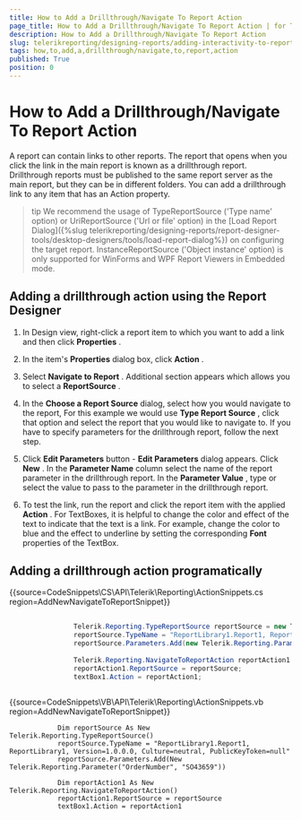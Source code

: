 ```yaml
---
title: How to Add a Drillthrough/Navigate To Report Action
page_title: How to Add a Drillthrough/Navigate To Report Action | for Telerik Reporting Documentation
description: How to Add a Drillthrough/Navigate To Report Action
slug: telerikreporting/designing-reports/adding-interactivity-to-reports/actions/how-to/how-to-add-a-drillthrough-navigate-to-report-action
tags: how,to,add,a,drillthrough/navigate,to,report,action
published: True
position: 0
---
```


# How to Add a Drillthrough/Navigate To Report Action



A report can contain links to other reports. The report that opens when you click the link in the main report         is known as a drillthrough report. Drillthrough reports must be published to the same report server as the main         report, but they can be in different folders. You can add a drillthrough link to any item that has an Action property.       

>tip We recommend the usage of TypeReportSource ('Type name' option) or UriReportSource ('Url or file' option)           in the [Load Report Dialog]({%slug telerikreporting/designing-reports/report-designer-tools/desktop-designers/tools/load-report-dialog%}) on configuring the target report.           InstanceReportSource ('Object instance' option) is only supported for WinForms and WPF Report Viewers in Embedded mode.         


## Adding a drillthrough action using the Report Designer

1. In Design view, right-click a report item to which you want to add a link and then click __Properties__ .             

1. In the item's __Properties__  dialog box, click __Action__ .             

1. Select __Navigate to Report__ . Additional section appears which allows you to select a __ReportSource__ .             

1. In the __Choose a Report Source__  dialog, select how you would navigate to the report, For               this example we would use __Type Report Source__ , click that option and select the report that you would like to navigate to.             If you have to specify parameters for the drillthrough report, follow the next step.

1. Click __Edit Parameters__  button - __Edit Parameters__  dialog appears. Click __New__ .               In the __Parameter Name__  column select the name of the report parameter in the drillthrough report.               In the __Parameter Value__ , type or select the value to pass to the parameter in the drillthrough report.             

1. To test the link, run the report and click the report item with the applied __Action__ . For TextBoxes, it is               helpful to change the color and effect of the text to indicate that the text is a link. For example, change the color to blue and               the effect to underline by setting the corresponding __Font__  properties of the TextBox.             

## Adding a drillthrough action programatically

{{source=CodeSnippets\CS\API\Telerik\Reporting\ActionSnippets.cs region=AddNewNavigateToReportSnippet}}
````C#
	
	            Telerik.Reporting.TypeReportSource reportSource = new Telerik.Reporting.TypeReportSource();
	            reportSource.TypeName = "ReportLibrary1.Report1, ReportLibrary1, Version=1.0.0.0, Culture=neutral, PublicKeyToken=null";
	            reportSource.Parameters.Add(new Telerik.Reporting.Parameter("OrderNumber", "SO43659"));
	
	            Telerik.Reporting.NavigateToReportAction reportAction1 = new Telerik.Reporting.NavigateToReportAction();
	            reportAction1.ReportSource = reportSource;
	            textBox1.Action = reportAction1;
	
````
{{source=CodeSnippets\VB\API\Telerik\Reporting\ActionSnippets.vb region=AddNewNavigateToReportSnippet}}
````VB
	        Dim reportSource As New Telerik.Reporting.TypeReportSource()
	        reportSource.TypeName = "ReportLibrary1.Report1, ReportLibrary1, Version=1.0.0.0, Culture=neutral, PublicKeyToken=null"
	        reportSource.Parameters.Add(New Telerik.Reporting.Parameter("OrderNumber", "SO43659"))
	
	        Dim reportAction1 As New Telerik.Reporting.NavigateToReportAction()
	        reportAction1.ReportSource = reportSource
	        textBox1.Action = reportAction1
	
````

